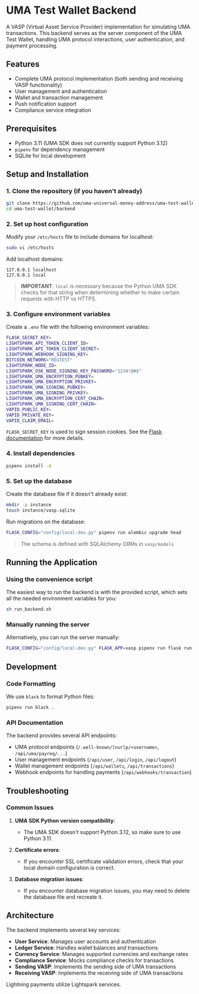 # UMA Test Wallet Backend

A VASP (Virtual Asset Service Provider) implementation for simulating UMA transactions. This backend serves as the server component of the UMA Test Wallet, handling UMA protocol interactions, user authentication, and payment processing.

## Features

- Complete UMA protocol implementation (both sending and receiving VASP functionality)
- User management and authentication
- Wallet and transaction management
- Push notification support
- Compliance service integration

## Prerequisites

- Python 3.11 (UMA SDK does not currently support Python 3.12)
- `pipenv` for dependency management
- SQLite for local development

## Setup and Installation

### 1. Clone the repository (if you haven't already)

```bash
git clone https://github.com/uma-universal-money-address/uma-test-wallet.git
cd uma-test-wallet/backend
```

### 2. Set up host configuration

Modify your `/etc/hosts` file to include domains for localhost:

```bash
sudo vi /etc/hosts
```

Add localhost domains:

```
127.0.0.1 localhost
127.0.0.1 local
```

> **IMPORTANT**: `local` is necessary because the Python UMA SDK checks for that string when determining whether to make certain requests with HTTP vs HTTPS.

### 3. Configure environment variables

Create a `.env` file with the following environment variables:

```bash
FLASK_SECRET_KEY=
LIGHTSPARK_API_TOKEN_CLIENT_ID=
LIGHTSPARK_API_TOKEN_CLIENT_SECRET=
LIGHTSPARK_WEBHOOK_SIGNING_KEY=
BITCOIN_NETWORK="REGTEST"
LIGHTSPARK_NODE_ID=
LIGHTSPARK_OSK_NODE_SIGNING_KEY_PASSWORD="1234!@#$"
LIGHTSPARK_UMA_ENCRYPTION_PUBKEY=
LIGHTSPARK_UMA_ENCRYPTION_PRIVKEY=
LIGHTSPARK_UMA_SIGNING_PUBKEY=
LIGHTSPARK_UMA_SIGNING_PRIVKEY=
LIGHTSPARK_UMA_ENCRYPTION_CERT_CHAIN=
LIGHTSPARK_UMA_SIGNING_CERT_CHAIN=
VAPID_PUBLIC_KEY=
VAPID_PRIVATE_KEY=
VAPID_CLAIM_EMAIL=
```

`FLASK_SECRET_KEY` is used to sign session cookies. See the [Flask documentation](https://flask.palletsprojects.com/en/latest/quickstart/#sessions) for more details.

### 4. Install dependencies

```bash
pipenv install -d
```

### 5. Set up the database

Create the database file if it doesn't already exist:

```bash
mkdir -p instance
touch instance/vasp.sqlite
```

Run migrations on the database:

```bash
FLASK_CONFIG="config/local-dev.py" pipenv run alembic upgrade head
```

> The schema is defined with SQLAlchemy ORMs in `vasp/models`

## Running the Application

### Using the convenience script

The easiest way to run the backend is with the provided script, which sets all the needed environment variables for you:

```bash
sh run_backend.sh
```

### Manually running the server

Alternatively, you can run the server manually:

```bash
FLASK_CONFIG="config/local-dev.py" FLASK_APP=vasp pipenv run flask run --host=0.0.0.0 --port=5000
```

## Development

### Code Formatting

We use `black` to format Python files:

```bash
pipenv run black .
```

### API Documentation

The backend provides several API endpoints:

- UMA protocol endpoints (`/.well-known/lnurlp/<username>`, `/api/uma/payreq/...`)
- User management endpoints (`/api/user`, `/api/login`, `/api/logout`)
- Wallet management endpoints (`/api/wallets`, `/api/transactions`)
- Webhook endpoints for handling payments (`/api/webhooks/transaction`)

## Troubleshooting

### Common Issues

1. **UMA SDK Python version compatibility**: 
   - The UMA SDK doesn't support Python 3.12, so make sure to use Python 3.11.

2. **Certificate errors**:
   - If you encounter SSL certificate validation errors, check that your local domain configuration is correct.

3. **Database migration issues**:
   - If you encounter database migration issues, you may need to delete the database file and recreate it.

## Architecture

The backend implements several key services:

- **User Service**: Manages user accounts and authentication
- **Ledger Service**: Handles wallet balances and transactions
- **Currency Service**: Manages supported currencies and exchange rates
- **Compliance Service**: Mocks compliance checks for transactions
- **Sending VASP**: Implements the sending side of UMA transactions
- **Receiving VASP**: Implements the receiving side of UMA transactions

Lightning payments utilize Lightspark services.
